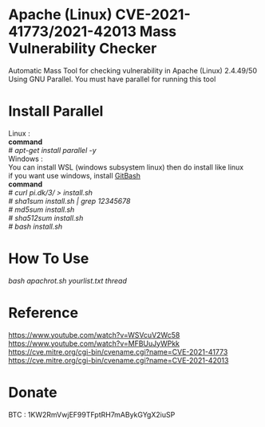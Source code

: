 # Apache (Linux) CVE-2021-41773/2021-42013 Mass Vulnerability Checker
Automatic Mass Tool for checking vulnerability in Apache (Linux) 2.4.49/50<br>Using GNU Parallel. You must have parallel for running this tool
# Install Parallel
Linux : <br>
<b>command</b> <br># <i>apt-get install parallel -y</i><br>
Windows : <br>
You can install WSL (windows subsystem linux) then do install like linux<br>if you want use windows, install <a href="https://git-scm.com/download/win">GitBash</a><br>
<b>command</b> <br># <i>curl pi.dk/3/ > install.sh <br># sha1sum install.sh | grep 12345678 <br># md5sum install.sh <br># sha512sum install.sh <br># bash install.sh</i><br>
# How To Use
<i>bash apachrot.sh yourlist.txt thread</i>
# Reference
https://www.youtube.com/watch?v=WSVcuV2Wc58<br>
https://www.youtube.com/watch?v=MFBUuJyWPkk<br>
https://cve.mitre.org/cgi-bin/cvename.cgi?name=CVE-2021-41773<br>
https://cve.mitre.org/cgi-bin/cvename.cgi?name=CVE-2021-42013<br>
# Donate
BTC : 1KW2RmVwjEF99TFptRH7mABykGYgX2iuSP
